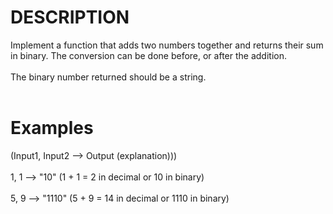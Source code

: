 # DESCRIPTION
Implement a function that adds two numbers together and returns their sum in binary. The conversion can be done before, or after the addition.
<br><br>
The binary number returned should be a string.
<br><br>
# Examples
(Input1, Input2 --> Output (explanation)))
<br><br>
1, 1 --> "10" (1 + 1 = 2 in decimal or 10 in binary)
<br><br>
5, 9 --> "1110" (5 + 9 = 14 in decimal or 1110 in binary)